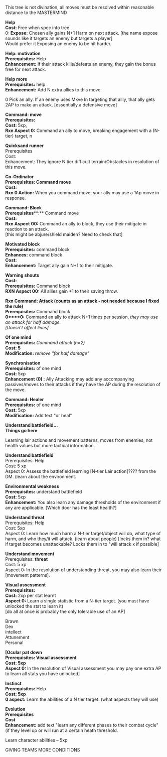 This tree is not divination, all moves must be resolved within reasonable distance to the MASTERMIND
 
**Help**  
**Cost:** Free when spec into tree  
0: **Expose:** Chosen ally gains N+1 Harm on next attack. [the name expose sounds like it targets an enemy but targets a player]  
Would prefer it Exposing an enemy to be hit harder.
 
**Help: motivation**  
**Prerequisites:** Help  
**Enhancement:** If their attack kills/defeats an enemy, they gain the bonus free for next attack.
 
**Help more**  
**Prerequisites:** help  
**Enhancement:** Add N extra allies to this move.
 
0 Pick an ally. If an enemy uses Mkve In targeting that allly, that ally gets 2AP to make an attack. [essentially a defensive move]
 
**Command: move**  
**Prerequisites:**  
**Cost:** 5xp,  
**Rxn Aspect 0:** Command an ally to move, breaking engagement with a (N-tier) target, n
 
**Quicksand runner**  
Prerequisites  
Cost:  
Enhancement: They ignore N tier difficult terrain/Obstacles in resolution of this move.
   

**Co-Ordinator**  
**Prerequisites: Command move**  
**Cost:**  
**Rxn 0 Action:** When you command move, your ally may use a 1Ap move in response.
      

**Command: Block**  
**Prerequisites****:** Command move  
**Cost:**  
**Rxn Aspect** **00:** Command an ally to block, they use their mitigate in reaction to an attack.  
[this might be abjure/shield maiden? Need to check that]
 
**Motivated block**  
**Prerequisites:** command block  
**Enhances:** command block  
**Cost:**  
**Enhancement:** Target ally gain N+1 to their mitigate.
 
**Warning shouts**  
**Cost:**  
**Prerequisites:** Command block  
**RXN Aspect 00:** All allies gain +1 to their saving throw.
 
**Rxn Command: Attack (counts as an attack - not needed because I fixed the rule)**  
**Prerequisites:** Command block  
**0****0:** Command an ally to attack N+1 times per session, _they may use an attack for half damage._  
_[Doesn’t affect lines]_
 
**Of one mind**  
**Prerequisites:** _Command attack (n=2)_  
**Cost: 5**  
**Modification:** _remove "for half damage"_
   

**Synchronisation**  
**Prerequisites:** of one mind  
**Cost:** 5xp  
**Enhancement** **(0) :** Ally Attacking may add any accompanying passives/moves to their attacks if they have the AP during the resolution of the move.
 
**Command: Healer**  
**Prerequisites:** of one mind  
**Cost:** 5xp  
**Modification:** Add text "or heal"
      

**Understand battlefield...**  
**Things go here**
 
Learning lair actions and movement patterns, moves from enemies, not health values but more tactical information.
 
**Understand battlefield**  
Prerequisites: Help  
Cost: 5 xp  
Aspect 0: Assess the battlefield learning [N-tier Lair action]???? from the DM. (learn about the environment.
 
**Environmental weakness**  
**Prerequisites:** understand battlefield  
**Cost:** 5xp  
**Enhancement:** You also learn any damage thresholds of the environment if any are applicable. [Which door has the least health?]
 
**Understand threat**  
Prerequisites: Help  
Cost: 5xp  
Aspect 0: Learn how much harm a N-tier target/object will do, what type of harm, and who they/it will attack. (learn about people) [locks them in? what if target becomes unattackable? Locks them in to "will attack x if possible]
 
**Understand movement**  
Prerequisites: **threat**  
Cost: 5 xp  
Aspect 0: In the resolution of understanding threat, you may also learn their [movement patterns].
   

**Visual assessment**  
**Prerequisites:**  
**Cost:** 2xp per stat learnt  
**Aspect 0:** Learn a single statistic from a N-tier target. (you must have unlocked the stat to learn it)  
[do all at once is probably the only tolerable use of an AP]
 
Brawn  
Dex  
intellect  
Attunement  
Personal
 
**[Ocular pat down**  
**Prerequisites: Visual assessment**  
**Cost: 5xp**  
**Aspect 0:** In the resolution of Visual assessment you may pay one extra AP to learn all stats you have unlocked]
   

**Instinct**  
**Prerequisites:** Help  
**Cost: 5xp**  
**0 aspect:** Learn the abilities of a N tier target. (what aspects they will use)
 
**Evolution**  
**Prerequisites**  
**Cost**  
**Enhancement:** add text "learn any different phases to their combat cycle" (if they level up or will run at a certain heath threshold.
 
Learn character abilities – 5xp
   

GIVING TEAMS MORE CONDITIONS